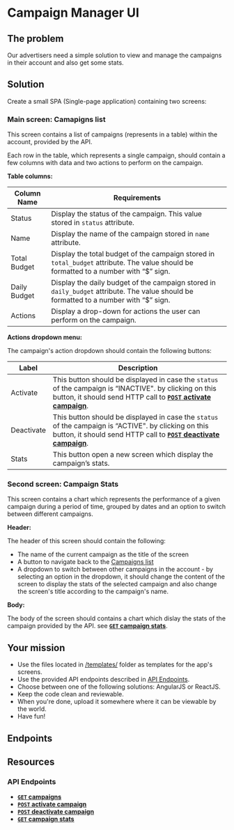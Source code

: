 # Campaign Manager UI

## The problem

Our advertisers need a simple solution to view and manage the campaigns in their account and also get some stats.

## Solution

Create a small SPA (Single-page application) containing two screens:

### Main screen: Camapigns list

This screen contains a list of campaigns (represents in a table) within the account, provided by the API.

Each row in the table, which represents a single campaign, should contain a few columns with data and two actions to perform on the campaign.

**Table columns:**

| Column Name  | Requirements                                                                                                                          |
|--------------|---------------------------------------------------------------------------------------------------------------------------------------|
| Status       | Display the status of the campaign. This value stored in `status` attribute.                                                          |
| Name         | Display the name of the campaign stored in `name` attribute.                                                                          |
| Total Budget | Display the total budget of the campaign stored in `total_budget` attribute. The value should be formatted to a number with “$” sign. |
| Daily Budget | Display the daily budget of the campaign stored in `daily_budget` attribute. The value should be formatted to a number with “$” sign. |
| Actions      | Display a drop-down for actions the user can perform on the campaign.                                                                 |

**Actions dropdown menu:**

The campaign's action dropdown should contain the following buttons:

| Label | Description |
| ----- | ----------- |
| Activate | This button should be displayed in case the `status` of the campaign is “INACTIVE". by clicking on this button, it should send HTTP call to **[<code>POST</code> activate campaign](api_docs/POST_activate_campaign.md)**.  |
| Deactivate | This button should be displayed in case the `status` of the campaign is “ACTIVE". by clicking on this button, it should send HTTP call to **[<code>POST</code> deactivate campaign](api_docs/POST_deactivate_campaign.md)**.  |
| Stats | This button open a new screen which display the campaign’s stats. |

### Second screen: Campaign Stats

This screen contains a chart which represents the performance of a given campaign during a period of time, grouped by dates and an option to switch between different campaigns.

**Header:**

The header of this screen should contain the following:

 * The name of the current campaign as the title of the screen
 * A button to navigate back to the [Campaigns list](#main-screen-campaigns-list)
 * A dropdown to switch between other campaigns in the account - by selecting an option in the dropdown, it should change the content of the screen to display the stats of the selected campaign and also change the screen's title according to the campaign's name.

**Body:**

The body of the screen should contains a chart which dislay the stats of the campaign provided by the API. see **[<code>GET</code> campaign stats](api_docs/GET_campaign_stats.md)**.

## Your mission

 * Use the files located in [/templates/](/templates) folder as templates for the app's screens.
 * Use the provided API endpoints described in [API Endpoints](#api-endpoints).
 * Choose between one of the following solutions: AngularJS or ReactJS.
 * Keep the code clean and reviewable.
 * When you're done, upload it somewhere where it can be viewable by the world.
 * Have fun!

 ## Endpoints

## Resources

### API Endpoints

- **[<code>GET</code> campaigns](api_docs/GET_campaigns.md)**
- **[<code>POST</code> activate campaign](api_docs/POST_activate_campaign.md)**
- **[<code>POST</code> deactivate campaign](api_docs/POST_deactivate_campaign.md)**
- **[<code>GET</code> campaign stats](api_docs/GET_campaign_stats.md)**